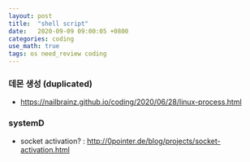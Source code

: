 ```yaml
---
layout: post
title:  "shell script"
date:   2020-09-09 09:00:05 +0800
categories: coding
use_math: true
tags: os need_review coding
---
```



### 데몬 생성 (duplicated)
- <a href="https://nailbrainz.github.io/coding/2020/06/28/linux-process.html" target="_blank">https://nailbrainz.github.io/coding/2020/06/28/linux-process.html</a>

### systemD
- socket activation? : <a href="http://0pointer.de/blog/projects/socket-activation.html" target="_blank">http://0pointer.de/blog/projects/socket-activation.html</a>
